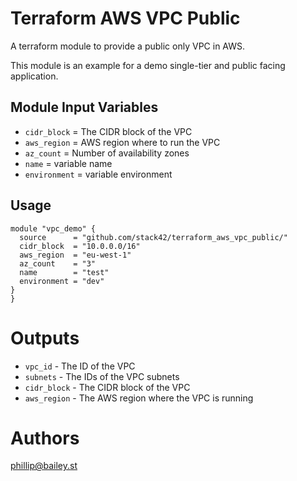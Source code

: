Terraform AWS VPC Public
===========

A terraform module to provide a public only VPC in AWS.

This module is an example for a demo single-tier and public facing application.

Module Input Variables
----------------------

- `cidr_block`  = The CIDR block of the VPC
- `aws_region`  = AWS region where to run the VPC
- `az_count`    = Number of availability zones
- `name`        = variable name
- `environment` = variable environment

Usage
-----

```hcl
module "vpc_demo" {
  source      = "github.com/stack42/terraform_aws_vpc_public/"
  cidr_block  = "10.0.0.0/16"
  aws_region  = "eu-west-1"
  az_count    = "3"
  name        = "test"
  environment = "dev"
}
}
```


Outputs
=======

- `vpc_id`     - The ID of the VPC
- `subnets`    - The IDs of the VPC subnets
- `cidr_block` - The CIDR block of the VPC
- `aws_region` - The AWS region where the VPC is running

Authors
=======

phillip@bailey.st
